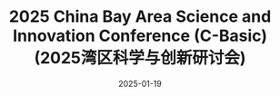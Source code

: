 ---
title: "2025 China Bay Area Science and Innovation Conference (C-Basic) (2025湾区科学与创新研讨会)"
collection: news
permalink: /news/2025-01-19-C-Basic-2025
date: 2025-01-19
photos: 
  - '/images/news/2025-01-19-C-Basic-2025/C-Basic.jpg'
description: 'Xian attended the 2025 China Bay Area Science and Innovation Conference (C-Basic) and took the stage with a plenary talk showcasing lab student Xueying’s recent work on fluorinated electrolytes. The conference proved to be a treasure trove of insights—Xian left full of fresh ideas and plenty of enthusiasm for what’s next.'
---